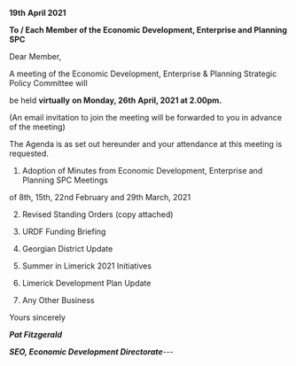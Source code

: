 **19th** **April 2021**

**To / Each Member of the Economic Development, Enterprise and Planning SPC**

Dear Member,

A meeting of the Economic Development, Enterprise & Planning Strategic Policy Committee will

be held **virtually** **on Monday, 26th** **April, 2021 at 2.00pm.**

(An email invitation to join the meeting will be forwarded to you in advance of the meeting)

The Agenda is as set out hereunder and your attendance at this meeting is requested.

1. Adoption of Minutes from Economic Development, Enterprise and Planning SPC Meetings

of 8th, 15th, 22nd February and 29th March, 2021

2. Revised Standing Orders (copy attached)

3. URDF Funding Briefing

4. Georgian District Update

5. Summer in Limerick 2021 Initiatives

6. Limerick Development Plan Update

7. Any Other Business

Yours sincerely

***Pat Fitzgerald***

***SEO, Economic Development Directorate***---
